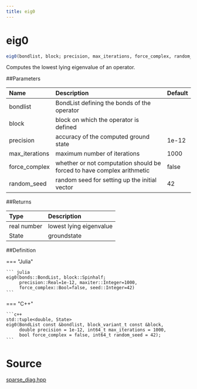 ```yaml
---
title: eig0
---
```


# eig0

```julia
eig0(bondlist, block; precision, max_iterations, force_complex, random_seed)
```

Computes the lowest lying eigenvalue of an operator.

##Parameters

| Name           | Description                                                            | Default |
|:---------------|:-----------------------------------------------------------------------|---------|
| bondlist       | BondList defining the bonds of the operator                            |         |
| block          | block on which the operator is defined                                 |         |
| precision      | accuracy of the computed ground state                                  | 1e-12   |
| max_iterations | maximum number of iterations                                           | 1000    |
| force_complex  | whether or not computation should be forced to have complex arithmetic | false   |
| random_seed    | random seed for setting up the initial vector                          | 42      |

##Returns

| Type        | Description             |
|:------------|:------------------------|
| real number | lowest lying eigenvalue |
| State       | groundstate             |

##Definition

=== "Julia"

	``` julia
	eig0(bonds::BondList, block::Spinhalf;
	     precision::Real=1e-12, maxiter::Integer=1000,
         force_complex::Bool=false, seed::Integer=42)
	```

=== "C++"

	```c++
	std::tuple<double, State>
	eig0(BondList const &bondlist, block_variant_t const &block,
		 double precision = 1e-12, int64_t max_iterations = 1000,
		 bool force_complex = false, int64_t random_seed = 42);
	```

# Source

[sparse_diag.hpp](https://github.com/awietek/xdiag/blob/master/xdiag/algorithms/sparse_diag.hpp)
